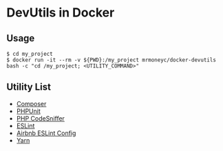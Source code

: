 DevUtils in Docker
==============

Usage
----------
```
$ cd my_project
$ docker run -it --rm -v ${PWD}:/my_project mrmoneyc/docker-devutils bash -c "cd /my_project; <UTILITY_COMMAND>"
```

Utility List
----------
- [Composer](https://getcomposer.org/)
- [PHPUnit](https://phpunit.de/)
- [PHP CodeSniffer](https://github.com/squizlabs/PHP_CodeSniffer)
- [ESLint](https://github.com/eslint/eslint)
- [Airbnb ESLint Config](https://github.com/airbnb/javascript/tree/master/packages/eslint-config-airbnb)
- [Yarn](https://github.com/yarnpkg/yarn)
